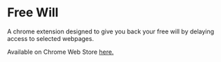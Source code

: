 # Free Will
A chrome extension designed to give you back your free will by delaying access to selected webpages.

Available on Chrome Web Store [here.](https://chrome.google.com/webstore/detail/free-will/phijbdfabpdbnbncffohmogjcjjjjndl)
